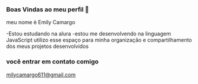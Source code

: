 ### Boas Vindas ao meu perfil 💙

meu nome è Emily Camargo 

-Estou estudando na alura 
-estou me desenvolvendo na linguagem JavaScript
utilizo esse espaço para minha organização e compartilhamento dos meus projetos desenvolvidos 

### você entrar em contato comigo

milycamargo611@gmail.com
